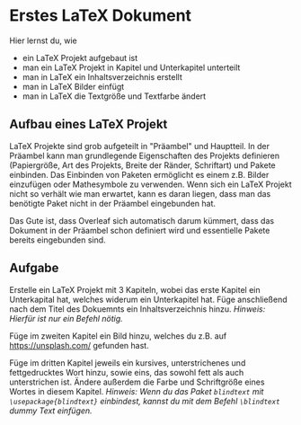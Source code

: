 # Erstes LaTeX Dokument

Hier lernst du, wie

- ein LaTeX Projekt aufgebaut ist
- man ein LaTeX Projekt in Kapitel und Unterkapitel unterteilt
- man in LaTeX ein Inhaltsverzeichnis erstellt
- man in LaTeX Bilder einfügt
- man in LaTeX die Textgröße und Textfarbe ändert

## Aufbau eines LaTeX Projekt

LaTeX Projekte sind grob aufgeteilt in "Präambel" und Hauptteil. In der Präambel kann man grundlegende Eigenschaften des Projekts definieren (Papiergröße, Art des Projekts, Breite der Ränder, Schriftart) und Pakete einbinden. Das Einbinden von Paketen ermöglicht es einem z.B. Bilder einzufügen oder Mathesymbole zu verwenden. Wenn sich ein LaTeX Projekt nicht so verhält wie man erwartet, kann es daran liegen, dass man das benötigte Paket nicht in der Präambel eingebunden hat.

Das Gute ist, dass Overleaf sich automatisch darum kümmert, dass das Dokument in der Präambel schon definiert wird und essentielle Pakete bereits eingebunden sind.

## Aufgabe

Erstelle ein LaTeX Projekt mit 3 Kapiteln, wobei das erste Kapitel ein Unterkapital hat, welches widerum ein Unterkapitel hat. Füge anschließend nach dem Titel des Dokuemnts ein Inhaltsverzeichnis hinzu. _Hinweis: Hierfür ist nur ein Befehl nötig._

Füge im zweiten Kapitel ein Bild hinzu, welches du z.B. auf https://unsplash.com/ gefunden hast.

Füge im dritten Kapitel jeweils ein kursives, unterstrichenes und fettgedrucktes Wort hinzu, sowie eins, das sowohl fett als auch unterstrichen ist. Ändere außerdem die Farbe und Schriftgröße eines Wortes in diesem Kapitel. _Hinweis: Wenn du das Paket ```blindtext``` mit ```\usepackage{blindtext}``` einbindest, kannst du mit dem Befehl ```\blindtext``` dummy Text einfügen._

